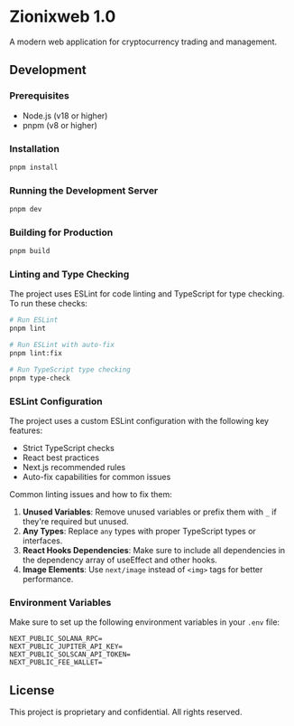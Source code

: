 # Zionixweb 1.0

A modern web application for cryptocurrency trading and management.

## Development

### Prerequisites

- Node.js (v18 or higher)
- pnpm (v8 or higher)

### Installation

```bash
pnpm install
```

### Running the Development Server

```bash
pnpm dev
```

### Building for Production

```bash
pnpm build
```

### Linting and Type Checking

The project uses ESLint for code linting and TypeScript for type checking. To run these checks:

```bash
# Run ESLint
pnpm lint

# Run ESLint with auto-fix
pnpm lint:fix

# Run TypeScript type checking
pnpm type-check
```

### ESLint Configuration

The project uses a custom ESLint configuration with the following key features:

- Strict TypeScript checks
- React best practices
- Next.js recommended rules
- Auto-fix capabilities for common issues

Common linting issues and how to fix them:

1. **Unused Variables**: Remove unused variables or prefix them with `_` if they're required but unused.
2. **Any Types**: Replace `any` types with proper TypeScript types or interfaces.
3. **React Hooks Dependencies**: Make sure to include all dependencies in the dependency array of useEffect and other hooks.
4. **Image Elements**: Use `next/image` instead of `<img>` tags for better performance.

### Environment Variables

Make sure to set up the following environment variables in your `.env` file:

```env
NEXT_PUBLIC_SOLANA_RPC=
NEXT_PUBLIC_JUPITER_API_KEY=
NEXT_PUBLIC_SOLSCAN_API_TOKEN=
NEXT_PUBLIC_FEE_WALLET=
```

## License

This project is proprietary and confidential. All rights reserved. 